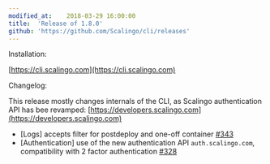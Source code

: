 ```yaml
---
modified_at:	2018-03-29 16:00:00
title:	'Release of 1.8.0'
github: 'https://github.com/Scalingo/cli/releases'
---
```


Installation:

[https://cli.scalingo.com](https://cli.scalingo.com)

Changelog:

This release mostly changes internals of the CLI, as Scalingo authentication API has bee revamped: [https://developers.scalingo.com](https://developers.scalingo.com)

* [Logs] accepts filter for postdeploy and one-off container [#343](https://github.com/Scalingo/cli/pull/343)
* [Authentication] use of the new authentication API `auth.scalingo.com`, compatibility with 2 factor authentication [#328](https://github.com/Scalingo/cli/pull/328)
